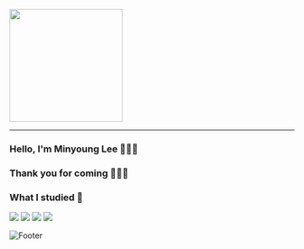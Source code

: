 <a href="https://hits.seeyoufarm.com"><img style="width:200px" src="https://hits.seeyoufarm.com/api/count/incr/badge.svg?url=https%3A%2F%2Fgithub.com%2F337ccc&count_bg=%23000000&title_bg=%23000000&icon=github.svg&icon_color=%23FFFFFF&title=GitHub&edge_flat=false"/></a>

---

### Hello, I'm Minyoung Lee 🤗🤗🤗
### Thank you for coming 🌊🌊🌊

### What I studied 📓
<img src="https://img.shields.io/badge/Python-3776AB?style=flat-square&logo=python&logoColor=white"/> <img src="https://img.shields.io/badge/HTML5-E34F26?style=flat-square&logo=html5&logoColor=white"/> <img src="https://img.shields.io/badge/CSS3-1572B6?style=flat-square&logo=css3&logoColor=white"/> <img src="https://img.shields.io/badge/JavaScript-F7DF1E?style=flat-square&logo=javascript&logoColor=white"/>

![Footer](https://capsule-render.vercel.app/api?type=waving&color=a5d9ff&height=200&section=footer)

<!--
**337ccc/337ccc** is a ✨ _special_ ✨ repository because its `README.md` (this file) appears on your GitHub profile.

<a href="https://hits.seeyoufarm.com"><img style="width:200px" src="https://hits.seeyoufarm.com/api/count/incr/badge.svg?url=https%3A%2F%2Fgithub.com%2F337ccc&count_bg=%2380D68E&title_bg=%2380D68E&icon=github.svg&icon_color=%23FFFFFF&title=Today&edge_flat=false"/></a>

Here are some ideas to get you started:

- 🔭 I’m currently working on ...
- 🌱 I’m currently learning <img src="https://img.shields.io/badge/Python-3776AB?style=flat-square&logo=python&logoColor=white"/>
- 👯 I’m looking to collaborate on ...
- 🤔 I’m looking for help with ...
- 💬 Ask me about ...
- 📫 How to reach me: ...
- 😄 Pronouns: ...
- ⚡ Fun fact: ...
-->
